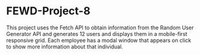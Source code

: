 # FEWD-Project-8
This project uses the Fetch API to obtain information from the Random User Generator API and generates 12 users and 
displays them in a mobile-first responsive grid. Each employee has a modal window that appears on click to show more 
information about that individual.

